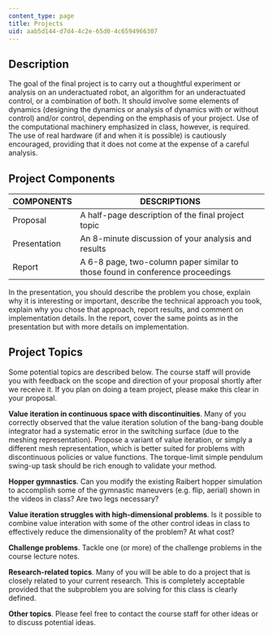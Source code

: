 ```yaml
---
content_type: page
title: Projects
uid: aab5d144-d7d4-4c2e-65d0-4c6594966307
---
```


Description
-----------

The goal of the final project is to carry out a thoughtful experiment or analysis on an underactuated robot, an algorithm for an underactuated control, or a combination of both. It should involve some elements of dynamics (designing the dynamics or analysis of dynamics with or without control) and/or control, depending on the emphasis of your project. Use of the computational machinery emphasized in class, however, is required. The use of real hardware (if and when it is possible) is cautiously encouraged, providing that it does not come at the expense of a careful analysis.

Project Components
------------------

| COMPONENTS | DESCRIPTIONS |
| --- | --- |
| Proposal | A half-page description of the final project topic |
| Presentation | An 8-minute discussion of your analysis and results |
| Report | A 6-8 page, two-column paper similar to those found in conference proceedings 

In the presentation, you should describe the problem you chose, explain why it is interesting or important, describe the technical approach you took, explain why you chose that approach, report results, and comment on implementation details. In the report, cover the same points as in the presentation but with more details on implementation.

Project Topics
--------------

Some potential topics are described below. The course staff will provide you with feedback on the scope and direction of your proposal shortly after we receive it. If you plan on doing a team project, please make this clear in your proposal.

**Value iteration in continuous space with discontinuities**. Many of you correctly observed that the value iteration solution of the bang-bang double integrator had a systematic error in the switching surface (due to the meshing representation). Propose a variant of value iteration, or simply a different mesh representation, which is better suited for problems with discontinuous policies or value functions. The torque-limit simple pendulum swing-up task should be rich enough to validate your method.

**Hopper gymnastics**. Can you modify the existing Raibert hopper simulation to accomplish some of the gymnastic maneuvers (e.g. flip, aerial) shown in the videos in class? Are two legs necessary?

**Value iteration struggles with high-dimensional problems**. Is it possible to combine value interation with some of the other control ideas in class to effectively reduce the dimensionality of the problem? At what cost?

**Challenge problems**. Tackle one (or more) of the challenge problems in the course lecture notes.

**Research-related topics**. Many of you will be able to do a project that is closely related to your current research. This is completely acceptable provided that the subproblem you are solving for this class is clearly defined.

**Other topics**. Please feel free to contact the course staff for other ideas or to discuss potential ideas.